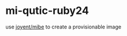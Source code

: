 mi-qutic-ruby24
===============

use [joyent/mibe](https://github.com/joyent/mibe) to create a provisionable image
